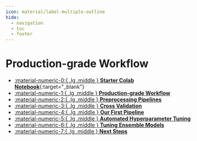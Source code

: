 ```yaml
---
icon: material/label-multiple-outline
hide:
  - navigation
  - toc
  - footer
---
```


# Production-grade Workflow


<div class="grid cards" markdown>

-   [:material-numeric-0:{ .lg .middle } __Starter Colab Notebook__](https://colab.research.google.com/github/dataprogpy/code-samples/blob/main/starter_files/07_robust_modeling_workflow.ipynb){:target="_blank"}
- [ :material-numeric-1:{ .lg .middle } __Production-grade Workflow__](robust-modeling-workflow.md) 
- [ :material-numeric-2:{ .lg .middle } __Preprocessing Pipelines__](preprocessing-pipelines.md) 
- [ :material-numeric-3:{ .lg .middle } __Cross Validation__](cross-validation.md) 
- [ :material-numeric-4:{ .lg .middle } __Our First Pipeline__](first-pipeline.md) 
- [ :material-numeric-5:{ .lg .middle } __Automated Hyperparameter Tuning__](grid-search.md) 
- [ :material-numeric-6:{ .lg .middle } __Tuning Ensemble Models__](tuning-ensemble.md) 
- [ :material-numeric-7:{ .lg .middle } __Next Steps__](next-steps.md) 

</div>